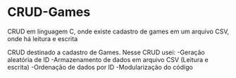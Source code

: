 # CRUD-Games
CRUD em linguagem C, onde existe cadastro de games em um arquivo CSV, onde há leitura e escrita

CRUD destinado a cadastro de Games.
Nesse CRUD usei:
-Geração aleatória de ID
-Armazenamento de dados em arquivo CSV (Leitura e escrita)
-Ordenação de dados por ID
-Modularização do código
